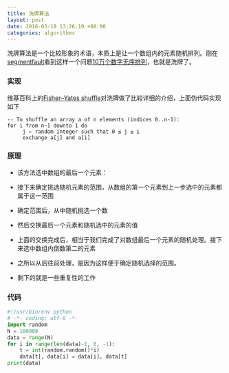 ```yaml
---
title: 洗牌算法
layout: post
date: 2016-03-18 13:26:19 +08:00
categories: algorithms
---
```

洗牌算法是一个比较形象的术语，本质上是让一个数组内的元素随机排列。刚在[segmentfault](https://segmentfault.com/)看到这样一个问题[10万个数字无序排列](https://segmentfault.com/q/1010000004628428)，也就是洗牌了。

### 实现

维基百科上的[Fisher–Yates shuffle](https://en.wikipedia.org/wiki/Fisher%E2%80%93Yates_shuffle)对洗牌做了比较详细的介绍，上面伪代码实现如下

```
-- To shuffle an array a of n elements (indices 0..n-1):
for i from n−1 downto 1 do
     j ← random integer such that 0 ≤ j ≤ i
     exchange a[j] and a[i]
```

<!--more-->

### 原理

- 该方法选中数组的最后一个元素：


- 接下来确定挑选随机元素的范围，从数组的第一个元素到上一步选中的元素都属于这一范围


- 确定范围后，从中随机挑选一个数


- 然后交换最后一个元素和随机选中的元素的值


- 上面的交换完成后，相当于我们完成了对数组最后一个元素的随机处理。接下来选中数组内倒数第二的元素


- 之所以从后往前处理，是因为这样便于确定随机选择的范围。


- 剩下的就是一些重复性的工作


### 代码

```python
#!/usr/bin/env python
# -*- coding: utf-8 -*-
import random
N = 100000
data = range(N)
for i in range(len(data)-1, 0, -1):
    t = int(random.random()*i)
    data[t], data[i] = data[i], data[t]
print(data)
```
